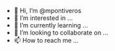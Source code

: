 - 👋 Hi, I’m @mpontiveros
- 👀 I’m interested in ...
- 🌱 I’m currently learning ...
- 💞️ I’m looking to collaborate on ...
- 📫 How to reach me ...

<!---
mpontiveros/mpontiveros is a ✨ special ✨ repository because its `README.md` (this file) appears on your GitHub profile.
You can click the Preview link to take a look at your changes.
--->

